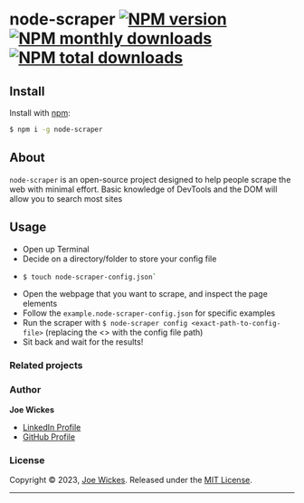 # node-scraper [![NPM version](https://img.shields.io/npm/v/node-scraper.svg?style=flat)](https://www.npmjs.com/package/node-scraper) [![NPM monthly downloads](https://img.shields.io/npm/dm/node-scraper.svg?style=flat)](https://npmjs.org/package/node-scraper) [![NPM total downloads](https://img.shields.io/npm/dt/node-scraper.svg?style=flat)](https://npmjs.org/package/node-scraper)

## Install

Install with [npm](https://www.npmjs.com/):

```sh
$ npm i -g node-scraper
```

## About

`node-scraper` is an open-source project designed to help people scrape the web with minimal effort. Basic knowledge of DevTools and the DOM will allow you to search most sites

## Usage

- Open up Terminal
- Decide on a directory/folder to store your config file
- ```sh
  $ touch node-scraper-config.json`
  ```
- Open the webpage that you want to scrape, and inspect the page elements
- Follow the `example.node-scraper-config.json` for specific examples
- Run the scraper with `$ node-scraper config <exact-path-to-config-file>` (replacing the <> with the config file path)
- Sit back and wait for the results!

### Related projects

<!-- ### Contributors

| **Commits** | **Contributor**                         |
| ----------- | --------------------------------------- |
| 0           | [username](https://github.com/username) | -->

### Author

**Joe Wickes**

- [LinkedIn Profile](https://linkedin.com/in/joe-wickes)
- [GitHub Profile](https://github.com/joewickes)

### License

Copyright © 2023, [Joe Wickes](https://github.com/joewickes).
Released under the [MIT License](LICENSE).

---
